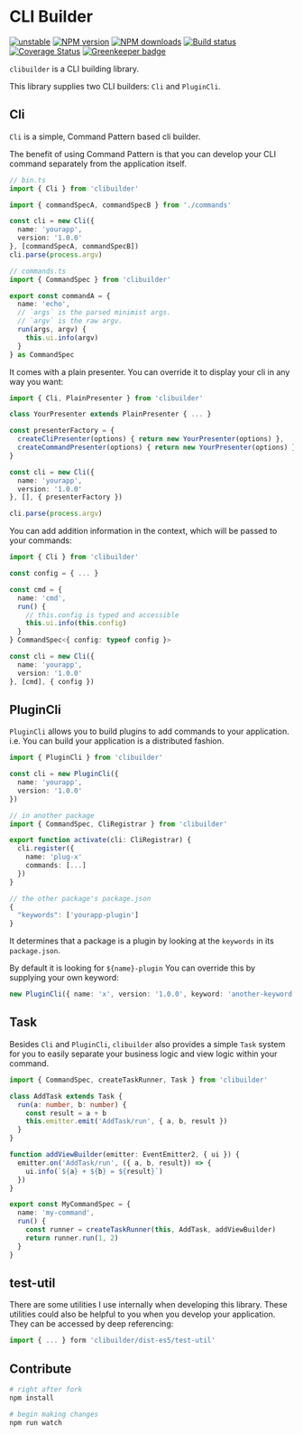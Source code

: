 # CLI Builder

[![unstable][unstable-image]][unstable-url]
[![NPM version][npm-image]][npm-url]
[![NPM downloads][downloads-image]][downloads-url]
[![Build status][travis-image]][travis-url]
[![Coverage Status][coveralls-image]][coveralls-url]
[![Greenkeeper badge][greenkeeper-image]][greenkeeper-url]

`clibuilder` is a CLI building library.

This library supplies two CLI builders: `Cli` and `PluginCli`.

## Cli

`Cli` is a simple, Command Pattern based cli builder.

The benefit of using Command Pattern is that you can develop your CLI command separately from the application itself.

```ts
// bin.ts
import { Cli } from 'clibuilder'

import { commandSpecA, commandSpecB } from './commands'

const cli = new Cli({
  name: 'yourapp',
  version: '1.0.0'
}, [commandSpecA, commandSpecB])
cli.parse(process.argv)

// commands.ts
import { CommandSpec } from 'clibuilder'

export const commandA = {
  name: 'echo',
  // `args` is the parsed minimist args.
  // `argv` is the raw argv.
  run(args, argv) {
    this.ui.info(argv)
  }
} as CommandSpec
```

It comes with a plain presenter.
You can override it to display your cli in any way you want:

```ts
import { Cli, PlainPresenter } from 'clibuilder'

class YourPresenter extends PlainPresenter { ... }

const presenterFactory = {
  createCliPresenter(options) { return new YourPresenter(options) },
  createCommandPresenter(options) { return new YourPresenter(options) }
}

const cli = new Cli({
  name: 'yourapp',
  version: '1.0.0'
}, [], { presenterFactory })

cli.parse(process.argv)
```

You can add addition information in the context, which will be passed to your commands:

```ts
import { Cli } from 'clibuilder'

const config = { ... }

const cmd = {
  name: 'cmd',
  run() {
    // this.config is typed and accessible
    this.ui.info(this.config)
  }
} CommandSpec<{ config: typeof config }>

const cli = new Cli({
  name: 'yourapp',
  version: '1.0.0'
}, [cmd], { config })
```

## PluginCli

`PluginCli` allows you to build plugins to add commands to your application.
i.e. You can build your application is a distributed fashion.

```ts
import { PluginCli } from 'clibuilder'

const cli = new PluginCli({
  name: 'yourapp',
  version: '1.0.0'
})

// in another package
import { CommandSpec, CliRegistrar } from 'clibuilder'

export function activate(cli: CliRegistrar) {
  cli.register({
    name: 'plug-x'
    commands: [...]
  })
}

// the other package's package.json
{
  "keywords": ['yourapp-plugin']
}
```

It determines that a package is a plugin by looking at the `keywords` in its `package.json`.

By default it is looking for `${name}-plugin`
You can override this by supplying your own keyword:

```ts
new PluginCli({ name: 'x', version: '1.0.0', keyword: 'another-keyword'})
```

## Task

Besides `Cli` and `PluginCli`,
`clibuilder` also provides a simple `Task` system for you to easily separate your business logic and view logic within your command.

```ts
import { CommandSpec, createTaskRunner, Task } from 'clibuilder'

class AddTask extends Task {
  run(a: number, b: number) {
    const result = a + b
    this.emitter.emit('AddTask/run', { a, b, result })
  }
}

function addViewBuilder(emitter: EventEmitter2, { ui }) {
  emitter.on('AddTask/run', ({ a, b, result}) => {
    ui.info(`${a} + ${b} = ${result}`)
  })
}

export const MyCommandSpec = {
  name: 'my-command',
  run() {
    const runner = createTaskRunner(this, AddTask, addViewBuilder)
    return runner.run(1, 2)
  }
}

```

## test-util

There are some utilities I use internally when developing this library.
These utilities could also be helpful to you when you develop your application.
They can be accessed by deep referencing:

```ts
import { ... } form 'clibuilder/dist-es5/test-util'
```

## Contribute

```sh
# right after fork
npm install

# begin making changes
npm run watch

```

[unstable-image]: http://badges.github.io/stability-badges/dist/unstable.svg
[unstable-url]: http://github.com/badges/stability-badges
[npm-image]: https://img.shields.io/npm/v/clibuilder.svg?style=flat
[npm-url]: https://npmjs.org/package/clibuilder
[downloads-image]: https://img.shields.io/npm/dm/clibuilder.svg?style=flat
[downloads-url]: https://npmjs.org/package/clibuilder
[travis-image]: https://img.shields.io/travis/unional/clibuilder.svg?style=flat
[travis-url]: https://travis-ci.org/unional/clibuilder
[coveralls-image]: https://coveralls.io/repos/github/unional/clibuilder/badge.svg
[coveralls-url]: https://coveralls.io/github/unional/clibuilder
[greenkeeper-image]: https://badges.greenkeeper.io/unional/clibuilder.svg
[greenkeeper-url]: https://greenkeeper.io/
